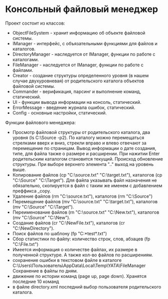 # Консольный файловый менеджер
Проект состоит из классов:
- ObjectFileSystem - хранит информацию об объекте файловой системы.
- IManager - интерфейс, с объязательными функциями для файлов и каталогов.
- DirectoryManager - наследуется от IManager, функции по работе с каталогами.
- FileManager - наследуется от IManager, функции по работе с файлами.
- Creator - создание структуры определенного уровня (в нашем случае двухуровневая) от родительского каталога объектов файловой системы.
- Commander - верификация, парсинг и выполнение команд, статический.
- UI - функции вывода информации на консоль, статический.
- ErrorMessage - введение журнала ошибок, статический.
- Config - основные настройки, статический.

Функции файлового менеджера:
- Просмотр файловой структуры от родительского каталога, два уровня  (ls C:\Source -p2). По каталогу можно перемещаться стрелками вверх и вниз, стрекли вправо и влево отвечают за перемещение по страницам. Вывод информации о дате создания, типе, для файла также о размерe и расширении.
При нажитии Enter родительским каталогом становится текущий. Происход обновление структуры. При выборе верхнего элемента ".." выход на уровень выше.
- Копирование файлов (cp "C:\source.txt" "C:\target.txt"), каталогов (cp "C:\Source" "C:\Target").
Для файла указывать файл назначения не обязательно, скопируется в файл с таким же именем с добавлением преффикса _copy.
- Удаление файлов (rm "C:\source.txt"), каталогов (rm "C:\Source")
- Перемещение файлов (mv "C:\source.txt" "C:\target.txt"), каталогов (mv "C:\Source" "C:\Target").
- Переименование файлов (rn "C:\source.txt" "C:\New.txt"), каталогов (mv "C:\Source" "C:\New").
- Cоздание файлов (cr "C:\NewFile.txt"), каталогов (cr "C:\NewDirectory").
- Поиск файлов по шаблону (fp "C:\*test*.txt")
- Сбор статистики по файлу: количество строк, слов, абзацев (fp "C:\File.txt")
- Имеется информация о количестве файлах, их размере в полученной структуре. А также кол-во файлов по расширениям.
- сохранение ошибки в текстовом файле в каталоге C:\Users\Пользователь\AppData\Local\Temp\YATA\FileManager
Сохранение в файлы по дням.
- движение по истории команд (page up, page down). Хранятся последние 10 команд
- в  файле directory.xml последний выбор пользователя родительского каталога.
